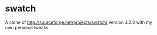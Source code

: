 swatch
======

A clone of http://sourceforge.net/projects/swatch/ version 3.2.3 with my own personal tweaks
